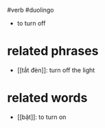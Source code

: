 #verb #duolingo 

- to turn off


# related phrases
- [[tắt đèn]]: turn off the light

# related words 
- [[bật]]: to turn on 

